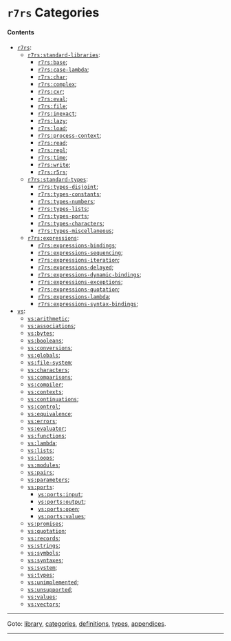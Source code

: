 

<a id='toc__r7rs__categories'></a>

# `r7rs` Categories


#### Contents

* [`r7rs`](../../r7rs/categories/r7rs.md#category__r7rs__r7rs):
  * [`r7rs:standard-libraries`](../../r7rs/categories/r7rs_3a_standard-libraries.md#category__r7rs__r7rs_3a_standard-libraries):
    * [`r7rs:base`](../../r7rs/categories/r7rs_3a_base.md#category__r7rs__r7rs_3a_base);
    * [`r7rs:case-lambda`](../../r7rs/categories/r7rs_3a_case-lambda.md#category__r7rs__r7rs_3a_case-lambda);
    * [`r7rs:char`](../../r7rs/categories/r7rs_3a_char.md#category__r7rs__r7rs_3a_char);
    * [`r7rs:complex`](../../r7rs/categories/r7rs_3a_complex.md#category__r7rs__r7rs_3a_complex);
    * [`r7rs:cxr`](../../r7rs/categories/r7rs_3a_cxr.md#category__r7rs__r7rs_3a_cxr);
    * [`r7rs:eval`](../../r7rs/categories/r7rs_3a_eval.md#category__r7rs__r7rs_3a_eval);
    * [`r7rs:file`](../../r7rs/categories/r7rs_3a_file.md#category__r7rs__r7rs_3a_file);
    * [`r7rs:inexact`](../../r7rs/categories/r7rs_3a_inexact.md#category__r7rs__r7rs_3a_inexact);
    * [`r7rs:lazy`](../../r7rs/categories/r7rs_3a_lazy.md#category__r7rs__r7rs_3a_lazy);
    * [`r7rs:load`](../../r7rs/categories/r7rs_3a_load.md#category__r7rs__r7rs_3a_load);
    * [`r7rs:process-context`](../../r7rs/categories/r7rs_3a_process-context.md#category__r7rs__r7rs_3a_process-context);
    * [`r7rs:read`](../../r7rs/categories/r7rs_3a_read.md#category__r7rs__r7rs_3a_read);
    * [`r7rs:repl`](../../r7rs/categories/r7rs_3a_repl.md#category__r7rs__r7rs_3a_repl);
    * [`r7rs:time`](../../r7rs/categories/r7rs_3a_time.md#category__r7rs__r7rs_3a_time);
    * [`r7rs:write`](../../r7rs/categories/r7rs_3a_write.md#category__r7rs__r7rs_3a_write);
    * [`r7rs:r5rs`](../../r7rs/categories/r7rs_3a_r5rs.md#category__r7rs__r7rs_3a_r5rs);
  * [`r7rs:standard-types`](../../r7rs/categories/r7rs_3a_standard-types.md#category__r7rs__r7rs_3a_standard-types):
    * [`r7rs:types-disjoint`](../../r7rs/categories/r7rs_3a_types-disjoint.md#category__r7rs__r7rs_3a_types-disjoint);
    * [`r7rs:types-constants`](../../r7rs/categories/r7rs_3a_types-constants.md#category__r7rs__r7rs_3a_types-constants);
    * [`r7rs:types-numbers`](../../r7rs/categories/r7rs_3a_types-numbers.md#category__r7rs__r7rs_3a_types-numbers);
    * [`r7rs:types-lists`](../../r7rs/categories/r7rs_3a_types-lists.md#category__r7rs__r7rs_3a_types-lists);
    * [`r7rs:types-ports`](../../r7rs/categories/r7rs_3a_types-ports.md#category__r7rs__r7rs_3a_types-ports);
    * [`r7rs:types-characters`](../../r7rs/categories/r7rs_3a_types-characters.md#category__r7rs__r7rs_3a_types-characters);
    * [`r7rs:types-miscellaneous`](../../r7rs/categories/r7rs_3a_types-miscellaneous.md#category__r7rs__r7rs_3a_types-miscellaneous);
  * [`r7rs:expressions`](../../r7rs/categories/r7rs_3a_expressions.md#category__r7rs__r7rs_3a_expressions):
    * [`r7rs:expressions-bindings`](../../r7rs/categories/r7rs_3a_expressions-bindings.md#category__r7rs__r7rs_3a_expressions-bindings);
    * [`r7rs:expressions-sequencing`](../../r7rs/categories/r7rs_3a_expressions-sequencing.md#category__r7rs__r7rs_3a_expressions-sequencing);
    * [`r7rs:expressions-iteration`](../../r7rs/categories/r7rs_3a_expressions-iteration.md#category__r7rs__r7rs_3a_expressions-iteration);
    * [`r7rs:expressions-delayed`](../../r7rs/categories/r7rs_3a_expressions-delayed.md#category__r7rs__r7rs_3a_expressions-delayed);
    * [`r7rs:expressions-dynamic-bindings`](../../r7rs/categories/r7rs_3a_expressions-dynamic-bindings.md#category__r7rs__r7rs_3a_expressions-dynamic-bindings);
    * [`r7rs:expressions-exceptions`](../../r7rs/categories/r7rs_3a_expressions-exceptions.md#category__r7rs__r7rs_3a_expressions-exceptions);
    * [`r7rs:expressions-quotation`](../../r7rs/categories/r7rs_3a_expressions-quotation.md#category__r7rs__r7rs_3a_expressions-quotation);
    * [`r7rs:expressions-lambda`](../../r7rs/categories/r7rs_3a_expressions-lambda.md#category__r7rs__r7rs_3a_expressions-lambda);
    * [`r7rs:expressions-syntax-bindings`](../../r7rs/categories/r7rs_3a_expressions-syntax-bindings.md#category__r7rs__r7rs_3a_expressions-syntax-bindings);
* [`vs`](../../r7rs/categories/vs.md#category__r7rs__vs):
  * [`vs:arithmetic`](../../r7rs/categories/vs_3a_arithmetic.md#category__r7rs__vs_3a_arithmetic);
  * [`vs:associations`](../../r7rs/categories/vs_3a_associations.md#category__r7rs__vs_3a_associations);
  * [`vs:bytes`](../../r7rs/categories/vs_3a_bytes.md#category__r7rs__vs_3a_bytes);
  * [`vs:booleans`](../../r7rs/categories/vs_3a_booleans.md#category__r7rs__vs_3a_booleans);
  * [`vs:conversions`](../../r7rs/categories/vs_3a_conversions.md#category__r7rs__vs_3a_conversions);
  * [`vs:globals`](../../r7rs/categories/vs_3a_globals.md#category__r7rs__vs_3a_globals);
  * [`vs:file-system`](../../r7rs/categories/vs_3a_file-system.md#category__r7rs__vs_3a_file-system);
  * [`vs:characters`](../../r7rs/categories/vs_3a_characters.md#category__r7rs__vs_3a_characters);
  * [`vs:comparisons`](../../r7rs/categories/vs_3a_comparisons.md#category__r7rs__vs_3a_comparisons);
  * [`vs:compiler`](../../r7rs/categories/vs_3a_compiler.md#category__r7rs__vs_3a_compiler);
  * [`vs:contexts`](../../r7rs/categories/vs_3a_contexts.md#category__r7rs__vs_3a_contexts);
  * [`vs:continuations`](../../r7rs/categories/vs_3a_continuations.md#category__r7rs__vs_3a_continuations);
  * [`vs:control`](../../r7rs/categories/vs_3a_control.md#category__r7rs__vs_3a_control);
  * [`vs:equivalence`](../../r7rs/categories/vs_3a_equivalence.md#category__r7rs__vs_3a_equivalence);
  * [`vs:errors`](../../r7rs/categories/vs_3a_errors.md#category__r7rs__vs_3a_errors);
  * [`vs:evaluator`](../../r7rs/categories/vs_3a_evaluator.md#category__r7rs__vs_3a_evaluator);
  * [`vs:functions`](../../r7rs/categories/vs_3a_functions.md#category__r7rs__vs_3a_functions);
  * [`vs:lambda`](../../r7rs/categories/vs_3a_lambda.md#category__r7rs__vs_3a_lambda);
  * [`vs:lists`](../../r7rs/categories/vs_3a_lists.md#category__r7rs__vs_3a_lists);
  * [`vs:loops`](../../r7rs/categories/vs_3a_loops.md#category__r7rs__vs_3a_loops);
  * [`vs:modules`](../../r7rs/categories/vs_3a_modules.md#category__r7rs__vs_3a_modules);
  * [`vs:pairs`](../../r7rs/categories/vs_3a_pairs.md#category__r7rs__vs_3a_pairs);
  * [`vs:parameters`](../../r7rs/categories/vs_3a_parameters.md#category__r7rs__vs_3a_parameters);
  * [`vs:ports`](../../r7rs/categories/vs_3a_ports.md#category__r7rs__vs_3a_ports):
    * [`vs:ports:input`](../../r7rs/categories/vs_3a_ports_3a_input.md#category__r7rs__vs_3a_ports_3a_input);
    * [`vs:ports:output`](../../r7rs/categories/vs_3a_ports_3a_output.md#category__r7rs__vs_3a_ports_3a_output);
    * [`vs:ports:open`](../../r7rs/categories/vs_3a_ports_3a_open.md#category__r7rs__vs_3a_ports_3a_open);
    * [`vs:ports:values`](../../r7rs/categories/vs_3a_ports_3a_values.md#category__r7rs__vs_3a_ports_3a_values);
  * [`vs:promises`](../../r7rs/categories/vs_3a_promises.md#category__r7rs__vs_3a_promises);
  * [`vs:quotation`](../../r7rs/categories/vs_3a_quotation.md#category__r7rs__vs_3a_quotation);
  * [`vs:records`](../../r7rs/categories/vs_3a_records.md#category__r7rs__vs_3a_records);
  * [`vs:strings`](../../r7rs/categories/vs_3a_strings.md#category__r7rs__vs_3a_strings);
  * [`vs:symbols`](../../r7rs/categories/vs_3a_symbols.md#category__r7rs__vs_3a_symbols);
  * [`vs:syntaxes`](../../r7rs/categories/vs_3a_syntaxes.md#category__r7rs__vs_3a_syntaxes);
  * [`vs:system`](../../r7rs/categories/vs_3a_system.md#category__r7rs__vs_3a_system);
  * [`vs:types`](../../r7rs/categories/vs_3a_types.md#category__r7rs__vs_3a_types);
  * [`vs:unimplemented`](../../r7rs/categories/vs_3a_unimplemented.md#category__r7rs__vs_3a_unimplemented);
  * [`vs:unsupported`](../../r7rs/categories/vs_3a_unsupported.md#category__r7rs__vs_3a_unsupported);
  * [`vs:values`](../../r7rs/categories/vs_3a_values.md#category__r7rs__vs_3a_values);
  * [`vs:vectors`](../../r7rs/categories/vs_3a_vectors.md#category__r7rs__vs_3a_vectors);

----

Goto: [library](../../r7rs/_index.md#library__r7rs), [categories](../../r7rs/categories/_index.md#toc__r7rs__categories), [definitions](../../r7rs/definitions/_index.md#toc__r7rs__definitions), [types](../../r7rs/types/_index.md#toc__r7rs__types), [appendices](../../r7rs/appendices/_index.md#toc__r7rs__appendices).

----

